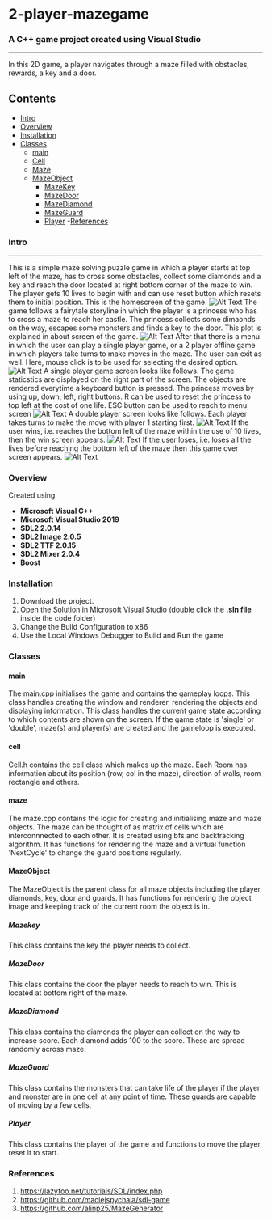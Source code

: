 # 2-player-mazegame
### A C++ game project created using Visual Studio
---------------------------------------------------------------
In this 2D game, a player navigates through a maze filled with obstacles, rewards, a key and a door. 

Contents
--------
- [Intro](#intro)
- [Overview](#overview)
- [Installation](#installation)
- [Classes](#classes)
	- [main](#main)
 	- [Cell](#cell)
 	- [Maze](#maze)
	- [MazeObject](#mazeobject)
		- [MazeKey](#mazekey)
		- [MazeDoor](#mazedoor)
		- [MazeDiamond](#mazediamond)
		- [MazeGuard](#mazeguard)
		- [Player](#player)
-[References](#references)

### Intro
-----
This is a simple maze solving puzzle game in which a player starts at top left of the maze, has to cross some obstacles, collect some diamonds and a key and reach the door located at right bottom corner of the maze to win. The player gets 10 lives to begin with and can use reset button which resets them to initial position. 
This is the homescreen of the game.
![Alt Text](Game/HomeScreen.jpeg)
The game follows a fairytale storyline in which the player is a princess who has to cross a maze to reach her castle. The princess collects some dimaonds on the way, escapes some monsters and finds a key to the door. This plot is explained in about screen of the game. 
![Alt Text](Game/AboutScreen.jpeg)
After that there is a menu in which the user can play a single player game, or a 2 player offline game in which players take turns to make moves in the maze. The user can exit as well. Here, mouse click is to be used for selecting the desired option. 
![Alt Text](Game/AboutScreen.jpeg)
A single player game screen looks like follows. The game staticstics are displayed on the right part of the screen. The objects are rendered everytime a keyboard button is pressed. The princess moves by using up, down, left, right buttons. R can be used to reset the princess to top left at the cost of one life. ESC button can be used to reach to menu screen
![Alt Text](Game/SinglePlayerScreen.jpeg)
A double player screen looks like follows. Each player takes turns to make the move with player 1 starting first. 
![Alt Text](Game/DoublePlayerScreen.jpeg)
If the user wins, i.e. reaches the bottom left of the maze within the use of 10 lives, then the win screen appears.
![Alt Text](Game/WinScreen.jpeg)
If the user loses, i.e. loses all the lives before reaching the bottom left of the maze then this game over screen appears. 
![Alt Text](Game/GameOverScreen.jpeg)

### Overview
Created using 
- **Microsoft Visual C++**
- **Microsoft Visual Studio 2019**
- **SDL2 2.0.14**
- **SDL2 Image 2.0.5**
- **SDL2 TTF 2.0.15**
- **SDL2 Mixer 2.0.4**
- **Boost**

### Installation
1. Download the project. 
2. Open the Solution in Microsoft Visual Studio (double click the **.sln file** inside the code folder)
3. Change the Build Configuration to x86
4. Use the Local Windows Debugger to Build and Run the game

### Classes
#### main
The main.cpp initialises the game and contains the gameplay loops. This class handles creating the window and renderer, rendering the objects and displaying information. This class handles the current game state according to which contents are shown on the screen. If the game state is 'single' or 'double', maze(s) and player(s) are created and the gameloop is executed. 
#### cell
Cell.h contains the cell class which makes up the maze. Each Room has information about its position (row, col in the maze), direction of walls, room rectangle and others. 
#### maze
The maze.cpp contains the logic for creating and initialising  maze and maze objects. The maze can be thought of as matrix of cells which are interconnnected to each other. It is created using bfs and backtracking algorithm. It has functions for rendering the maze and a virtual function 'NextCycle' to change the guard positions regularly. 
#### MazeObject
The MazeObject is the parent class for all maze objects including the player, diamonds, key, door and guards. It has functions for rendering the object image and keeping track of the current room the object is in. 
##### Mazekey
This class contains the key the player needs to collect.
##### MazeDoor
This class contains the door the player needs to reach to win. This is located at bottom right of the maze.
##### MazeDiamond
This class contains the diamonds the player can collect on the way to increase score. Each diamond adds 100 to the score. These are spread randomly across maze. 
##### MazeGuard
This class contains the monsters that can take life of the player if the player and monster are in one cell at any point of time. These guards are capable of moving by a few cells. 
##### Player 
This class contains the player of the game and functions to move the player, reset it to start. 
### References
1. https://lazyfoo.net/tutorials/SDL/index.php
2. https://github.com/maciejspychala/sdl-game
3. https://github.com/alinp25/MazeGenerator















